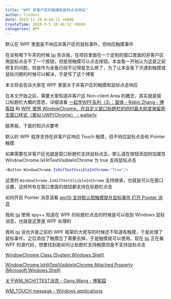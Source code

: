 ```yaml
---
title: "WPF 非客户区的触摸和鼠标点击响应"
author: lindexi
date: 2019-11-29 8:44:11 +0800
CreateTime: 2020-3-5 10:46:52 +0800
categories: WPF
---
```


默认在 WPF 里面是不响应非客户区的鼠标事件，但响应触摸事件

<!--more-->


<!-- csdn -->

在没有喝下午茶的时候 [lsj](https://blog.sdlsj.net/ ) 告诉我，在项目里面在一个定制的窗口里面的非客户区用鼠标点击不了一个按钮，但是用触摸可以点击按钮。本金鱼一开始认为这是之前修复的问题，但是作为金鱼已经不记得是怎么修了，为了让本金鱼下次遇到触摸或鼠标问题的时候可以解决，于是写了这个博客

本文将会告诉大家在 WPF 里面关于非客户区的触摸和鼠标点击响应

在本文开始之前，需要大家知道非客户区 Non-client Area 的概念，其实就是窗口标题栏大概的意思，详细请看 [一起学WPF系列（3）：窗体 - Robin Zhang - 博客园](https://www.cnblogs.com/jillzhang/archive/2008/04/05/1138526.html ) 和 [WPF 使用 WindowChrome，在自定义窗口标题栏的同时最大程度保留原生窗口样式（类似 UWP/Chrome） - walterlv](https://blog.walterlv.com/post/wpf-simulate-native-window-style-using-window-chrome.html )

敲黑板，下面的知识点要考

默认的 WPF 程序支持在非客户区响应 Touch 触摸，但不响应鼠标点击和 Pointer 触摸

如果需要在非客户区也就是窗口标题栏支持鼠标点击，那么请在按钮添加附加属性 WindowChrome.IsHitTestVisibleInChrome 为 true 支持鼠标点击

```csharp
<Button WindowChrome.IsHitTestVisibleInChrome="True"/>
```

这里的 `WindowChrome.IsHitTestVisibleInChrome` 支持继承，也就是可以在窗口设置，这样所有在窗口里面的按钮都支持在标题栏点击

如何开启 Pointer 消息请看 [win10 支持默认把触摸提升鼠标事件 打开 Pointer 消息](https://blog.lindexi.com/post/win10-%E6%94%AF%E6%8C%81%E9%BB%98%E8%AE%A4%E6%8A%8A%E8%A7%A6%E6%91%B8%E6%8F%90%E5%8D%87-Pointer-%E6%B6%88%E6%81%AF.html )

我和 [lsj](https://blog.sdlsj.net/ ) 使用 spy++ 知道在 WPF 的标题栏点击的时候是可以收到 Windows 鼠标消息，也就是这里是 WPF 处理的

我和 [lsj](https://blog.sdlsj.net/ ) 说也许是之前的 WPF 框架的大佬写的时候还不知道有触摸，于是处理了鼠标事件。之后添加了触摸忘了需要去掉，于是触摸就可以使用。现在 [lsj](https://blog.sdlsj.net/ ) 正在看 WPF 的源代码，想要找到是如何让标题栏支持触摸但是不支持鼠标点击

[WindowChrome Class (System.Windows.Shell)](https://docs.microsoft.com/en-us/dotnet/api/system.windows.shell.windowchrome?wt.mc_id=MVP )

[WindowChrome.IsHitTestVisibleInChrome Attached Property (Microsoft.Windows.Shell)](https://docs.microsoft.com/en-us/previous-versions/dotnet/netframework-4.0/ff702336(v%3Dvs.100) )

[关于WM_NCHITTEST消息 - Gang.Wang - 博客园](https://www.cnblogs.com/GnagWang/archive/2010/09/12/1824394.html )

[WM_TOUCH message - Windows applications](https://docs.microsoft.com/en-us/windows/win32/wintouch/wm-touchdown )

